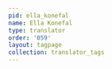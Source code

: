 ```yaml
---
pid: ella_konefal
name: Ella Konefal
type: translator
order: '059'
layout: tagpage
collection: translator_tags
---
```


